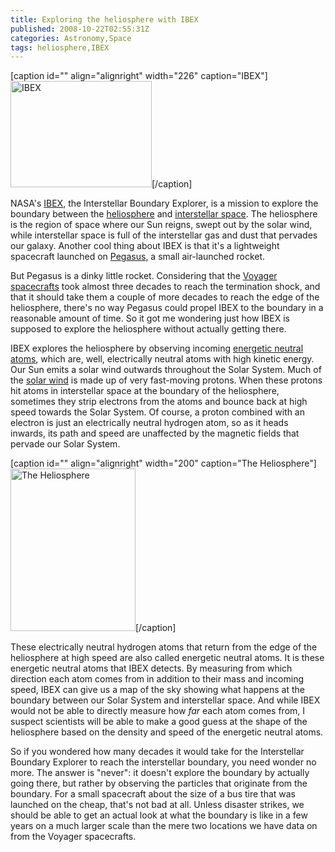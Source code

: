 ```yaml
---
title: Exploring the heliosphere with IBEX
published: 2008-10-22T02:55:31Z
categories: Astronomy,Space
tags: heliosphere,IBEX
---
```


[caption id="" align="alignright" width="226" caption="IBEX"]<a href="http://www.nasa.gov/mission_pages/ibex/IBEXQandA.html"><img alt="IBEX" src="http://www.nasa.gov/images/content/263070main2_IBEXArtistImpression226x170.jpg" width="226" height="170" /></a>[/caption]

NASA's <a href="http://www.ibex.swri.edu/">IBEX</a>, the Interstellar Boundary Explorer, is a mission to explore the boundary between the <a href="http://en.wikipedia.org/wiki/Heliosphere">heliosphere</a> and <a href="http://en.wikipedia.org/wiki/Interstellar_medium">interstellar space</a>.  The heliosphere is the region of space where our Sun reigns, swept out by the solar wind, while interstellar space is full of the interstellar gas and dust that pervades our galaxy.  Another cool thing about IBEX is that it's a lightweight spacecraft launched on <a href="http://www.orbital.com/SpaceLaunch/Pegasus/">Pegasus</a>, a small air-launched rocket.

But Pegasus is a dinky little rocket.  Considering that the <a href="http://voyager.jpl.nasa.gov/mission/interstellar.html">Voyager spacecrafts</a> took almost three decades to reach the termination shock, and that it should take them a couple of more decades to reach the edge of the heliosphere, there's no way Pegasus could propel IBEX to the boundary in a reasonable amount of time.  So it got me wondering just how IBEX is supposed to explore the heliosphere without actually getting there.

<!--more-->

IBEX explores the heliosphere by observing incoming <a href="http://www.ibex.swri.edu/students/What_are_energetic_neutral.shtml">energetic neutral atoms</a>, which are, well, electrically neutral atoms with high kinetic energy.  Our Sun emits a solar wind outwards throughout the Solar System.  Much of the <a href="http://en.wikipedia.org/wiki/Solar_wind">solar wind</a> is made up of very fast-moving protons.  When these protons hit atoms in interstellar space at the boundary of the heliosphere, sometimes they strip electrons from the atoms and bounce back at high speed towards the Solar System.  Of course, a proton combined with an electron is just an electrically neutral hydrogen atom, so as it heads inwards, its path and speed are unaffected by the magnetic fields that pervade our Solar System.

[caption id="" align="alignright" width="200" caption="The Heliosphere"]<a href="http://www.ibex.swri.edu/mission/strategy.shtml"><img alt="The Heliosphere" src="http://www.ibex.swri.edu/multimedia/img/ena_research-tn.jpg" width="200" height="260" /></a>[/caption]

These electrically neutral hydrogen atoms that return from the edge of the heliosphere at high speed are also called energetic neutral atoms.  It is these energetic neutral atoms that IBEX detects.  By measuring from which direction each atom comes from in addition to their mass and incoming speed, IBEX can give us a map of the sky showing what happens at the boundary between our Solar System and interstellar space.  And while IBEX would not be able to directly measure how <em>far</em> each atom comes from, I suspect scientists will be able to make a good guess at the shape of the heliosphere based on the density and speed of the energetic neutral atoms.

So if you wondered how many decades it would take for the Interstellar Boundary Explorer to reach the interstellar boundary, you need wonder no more.  The answer is "never": it doesn't explore the boundary by actually going there, but rather by observing the particles that originate from the boundary.  For a small spacecraft about the size of a bus tire that was launched on the cheap, that's not bad at all.  Unless disaster strikes, we should be able to get an actual look at what the boundary is like in a few years on a much larger scale than the mere two locations we have data on from the Voyager spacecrafts.

